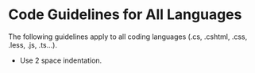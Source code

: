 # Code Guidelines for All Languages

The following guidelines apply to all coding languages (.cs, .cshtml, .css, .less, .js, .ts...).

- Use 2 space indentation.